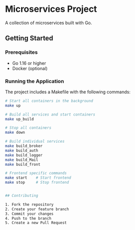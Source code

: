 # Microservices Project

A collection of microservices built with Go.

## Getting Started

### Prerequisites
- Go 1.16 or higher
- Docker (optional)

### Running the Application

The project includes a Makefile with the following commands:

```bash
# Start all containers in the background
make up

# Build all services and start containers
make up_build

# Stop all containers
make down

# Build individual services
make build_broker
make build_auth
make build_logger
make build_Mail
make build_front

# Frontend specific commands
make start    # Start frontend
make stop     # Stop frontend


## Contributing

1. Fork the repository
2. Create your feature branch
3. Commit your changes
4. Push to the branch
5. Create a new Pull Request 